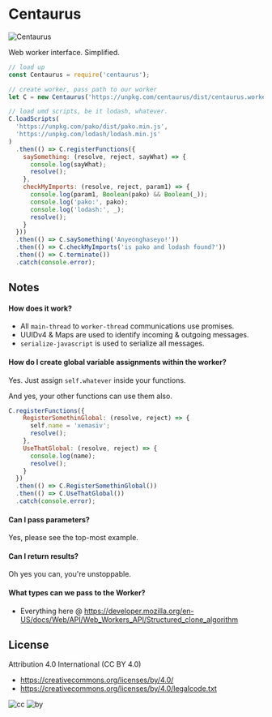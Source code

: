 # Centaurus

![Centaurus](https://www.nasa.gov/images/content/60066main_image_feature_181_jw4.jpg)

Web worker interface. Simplified.

```js
// load up
const Centaurus = require('centaurus');

// create worker, pass path to our worker
let C = new Centaurus('https://unpkg.com/centaurus/dist/centaurus.worker.min.js');

// load umd scripts, be it lodash, whatever.
C.loadScripts(
  'https://unpkg.com/pako/dist/pako.min.js',
  'https://unpkg.com/lodash/lodash.min.js'
)
  .then(() => C.registerFunctions({
    saySomething: (resolve, reject, sayWhat) => {
      console.log(sayWhat);
      resolve();
    },
    checkMyImports: (resolve, reject, param1) => {
      console.log(param1, Boolean(pako) && Boolean(_));
      console.log('pako:', pako);
      console.log('lodash:', _);
      resolve();
    }
  }))
  .then(() => C.saySomething('Anyeonghaseyo!'))
  .then(() => C.checkMyImports('is pako and lodash found?'))
  .then(() => C.terminate())
  .catch(console.error);
```

## Notes

#### How does it work?

* All `main-thread` to `worker-thread` communications use promises.
* UUIDv4 & Maps are used to identify incoming & outgoing messages.
* `serialize-javascript` is used to serialize all messages.

#### How do I create global variable assignments within the worker?

Yes. Just assign `self.whatever` inside your functions.

And yes, your other functions can use them also.

```js
C.registerFunctions({
    RegisterSomethinGlobal: (resolve, reject) => {
      self.name = 'xemasiv';
      resolve();
    },
    UseThatGlobal: (resolve, reject) => {
      console.log(name);
      resolve();
    }
  })
  .then(() => C.RegisterSomethinGlobal())
  .then(() => C.UseThatGlobal())
  .catch(console.error);
```

#### Can I pass parameters?

Yes, please see the top-most example.

#### Can I return results?

Oh yes you can, you're unstoppable.

#### What types can we pass to the Worker?

* Everything here @ https://developer.mozilla.org/en-US/docs/Web/API/Web_Workers_API/Structured_clone_algorithm

## License

Attribution 4.0 International (CC BY 4.0)

* https://creativecommons.org/licenses/by/4.0/
* https://creativecommons.org/licenses/by/4.0/legalcode.txt

![cc](https://creativecommons.org/images/deed/cc_blue_x2.png) ![by](https://creativecommons.org/images/deed/attribution_icon_blue_x2.png)
